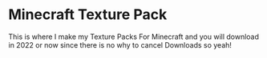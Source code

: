 # Minecraft Texture Pack 
This is where I make my Texture Packs For Minecraft and you will download in 2022 or now since there is no why to cancel Downloads so yeah!
